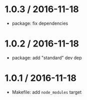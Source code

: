 
1.0.3 / 2016-11-18
==================

  * package: fix dependencies

1.0.2 / 2016-11-18
==================

  * package: add "standard" dev dep

1.0.1 / 2016-11-18
==================

  * Makefile: add `node_modules` target
